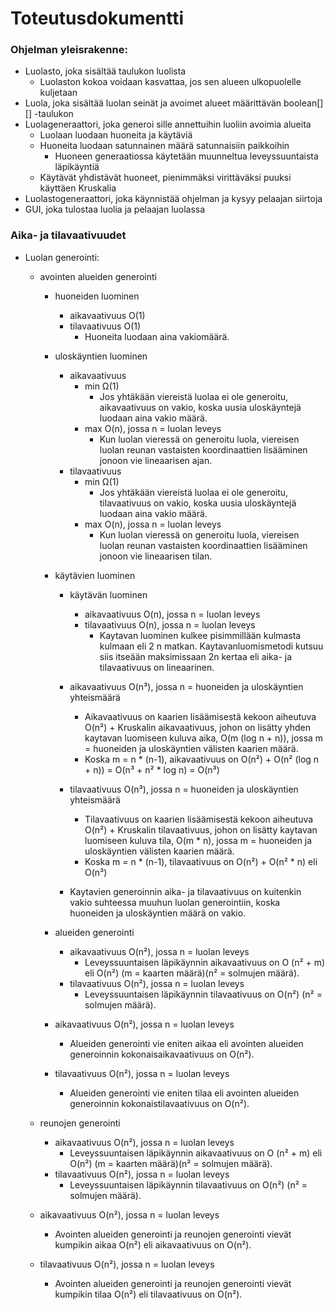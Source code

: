 # Toteutusdokumentti

### Ohjelman yleisrakenne:

* Luolasto, joka sisältää taulukon luolista
  * Luolaston kokoa voidaan kasvattaa, jos sen alueen ulkopuolelle kuljetaan
* Luola, joka sisältää luolan seinät ja avoimet alueet määrittävän boolean[][] -taulukon
* Luolageneraattori, joka generoi sille annettuihin luoliin avoimia alueita
  * Luolaan luodaan huoneita ja käytäviä
  * Huoneita luodaan satunnainen määrä satunnaisiin paikkoihin
    * Huoneen generaatiossa käytetään muunneltua leveyssuuntaista läpikäyntiä
  * Käytävät yhdistävät huoneet, pienimmäksi virittäväksi puuksi käyttäen Kruskalia
* Luolastogeneraattori, joka käynnistää ohjelman ja kysyy pelaajan siirtoja
* GUI, joka tulostaa luolia ja pelaajan luolassa

### Aika- ja tilavaativuudet

* Luolan generointi: 
  * avointen alueiden generointi
    * huoneiden luominen
      * aikavaativuus O(1)
      * tilavaativuus O(1)
        * Huoneita luodaan aina vakiomäärä.
      
    * uloskäyntien luominen
      * aikavaativuus
        * min Ω(1)
          * Jos yhtäkään viereistä luolaa ei ole generoitu, aikavaativuus on vakio, koska uusia uloskäyntejä luodaan aina vakio määrä.
        * max O(n), jossa n = luolan leveys
          * Kun luolan vieressä on generoitu luola, viereisen luolan reunan vastaisten koordinaattien lisääminen jonoon vie lineaarisen ajan.
      * tilavaativuus 
        * min Ω(1)
          * Jos yhtäkään viereistä luolaa ei ole generoitu, tilavaativuus on vakio, koska uusia uloskäyntejä luodaan aina vakio määrä.
        * max O(n), jossa n = luolan leveys
          * Kun luolan vieressä on generoitu luola, viereisen luolan reunan vastaisten koordinaattien lisääminen jonoon vie lineaarisen tilan.
        
    * käytävien luominen
      * käytävän luominen
        * aikavaativuus O(n), jossa n = luolan leveys
        * tilavaativuus O(n), jossa n = luolan leveys
          * Kaytavan luominen kulkee pisimmillään kulmasta kulmaan eli 2 n matkan. Kaytavanluomismetodi kutsuu siis itseään maksimissaan 2n kertaa eli aika- ja tilavaativuus on lineaarinen.
        
      * aikavaativuus O(n³), jossa n = huoneiden ja uloskäyntien yhteismäärä
        * Aikavaativuus on kaarien lisäämisestä kekoon aiheutuva O(n²) + Kruskalin aikavaativuus, johon on lisätty yhden kaytavan luomiseen kuluva aika, O(m (log n + n)), jossa m = huoneiden ja uloskäyntien välisten kaarien määrä.
        * Koska m = n * (n-1), aikavaativuus on O(n²) + O(n² (log n + n)) = O(n³ + n² * log n) = O(n³)
      * tilavaativuus O(n³), jossa n = huoneiden ja uloskäyntien yhteismäärä
        * Tilavaativuus on kaarien lisäämisestä kekoon aiheutuva O(n²) + Kruskalin tilavaativuus, johon on lisätty kaytavan luomiseen kuluva tila, O(m * n), jossa m = huoneiden ja uloskäyntien välisten kaarien määrä.
        * Koska m = n * (n-1), tilavaativuus on O(n²) + O(n² * n) eli O(n³)
      * Kaytavien generoinnin aika- ja tilavaativuus on kuitenkin vakio suhteessa muuhun luolan generointiin, koska huoneiden ja uloskäyntien määrä on vakio.
      
    * alueiden generointi
      * aikavaativuus O(n²), jossa n = luolan leveys
        * Leveyssuuntaisen läpikäynnin aikavaativuus on O (n² + m) eli O(n²) (m = kaarten määrä)(n² = solmujen määrä). 
      * tilavaativuus O(n²), jossa n = luolan leveys
        * Leveyssuuntaisen läpikäynnin tilavaativuus on O(n²) (n² = solmujen määrä).
      
    * aikavaativuus O(n²), jossa n = luolan leveys
      * Alueiden generointi vie eniten aikaa eli avointen alueiden generoinnin kokonaisaikavaativuus on O(n²).
    * tilavaativuus O(n²), jossa n = luolan leveys
      * Alueiden generointi vie eniten tilaa eli avointen alueiden generoinnin kokonaistilavaativuus on O(n²).
    
  * reunojen generointi
    * aikavaativuus O(n²), jossa n = luolan leveys
      * Leveyssuuntaisen läpikäynnin aikavaativuus on O (n² + m) eli O(n²) (m = kaarten määrä)(n² = solmujen määrä). 
    * tilavaativuus O(n²), jossa n = luolan leveys
      * Leveyssuuntaisen läpikäynnin tilavaativuus on O(n²) (n² = solmujen määrä).
    
  * aikavaativuus O(n²), jossa n = luolan leveys
    * Avointen alueiden generointi ja reunojen generointi vievät kumpikin aikaa O(n²) eli aikavaativuus on O(n²).
  * tilavaativuus O(n²), jossa n = luolan leveys
    * Avointen alueiden generointi ja reunojen generointi vievät kumpikin tilaa O(n²) eli tilavaativuus on O(n²).
